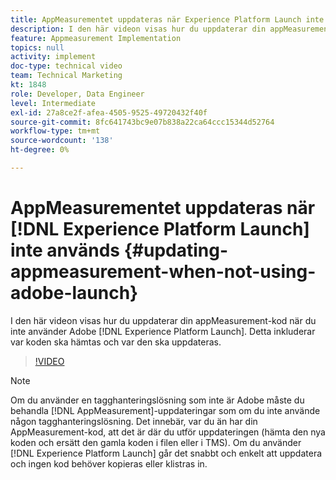 ```yaml
---
title: AppMeasurementet uppdateras när Experience Platform Launch inte används
description: I den här videon visas hur du uppdaterar din appMeasurement-kod när du inte använder Experience Platform Launch. Detta inkluderar var koden ska hämtas och var den ska uppdateras.
feature: Appmeasurement Implementation
topics: null
activity: implement
doc-type: technical video
team: Technical Marketing
kt: 1848
role: Developer, Data Engineer
level: Intermediate
exl-id: 27a8ce2f-afea-4505-9525-49720432f40f
source-git-commit: 8fc641743bc9e07b838a22ca64ccc15344d52764
workflow-type: tm+mt
source-wordcount: '138'
ht-degree: 0%

---
```


# AppMeasurementet uppdateras när [!DNL Experience Platform Launch] inte används {#updating-appmeasurement-when-not-using-adobe-launch}

I den här videon visas hur du uppdaterar din appMeasurement-kod när du inte använder Adobe [!DNL Experience Platform Launch]. Detta inkluderar var koden ska hämtas och var den ska uppdateras.

>[!VIDEO](https://video.tv.adobe.com/v/25913/?quality=12&learn=on)

>[!NOTE]
>
>Om du använder en tagghanteringslösning som inte är Adobe måste du behandla [!DNL AppMeasurement]-uppdateringar som om du inte använde någon tagghanteringslösning. Det innebär, var du än har din AppMeasurement-kod, att det är där du utför uppdateringen (hämta den nya koden och ersätt den gamla koden i filen eller i TMS). Om du använder [!DNL Experience Platform Launch] går det snabbt och enkelt att uppdatera och ingen kod behöver kopieras eller klistras in.
